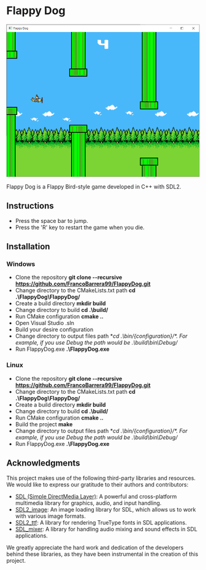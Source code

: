# Flappy Dog

![Game Screenshot](screenshots/game.png)

Flappy Dog is a Flappy Bird-style game developed in C++ with SDL2.

## Instructions

- Press the space bar to jump.
- Press the 'R' key to restart the game when you die.

## Installation

### Windows

- Clone the repository **git clone --recursive https://github.com/FrancoBarrera99/FlappyDog.git**
- Change directory to the CMakeLists.txt path **cd .\FlappyDog\FlappyDog\/**
- Create a build directory **mkdir build**
- Change directory to build **cd .\build\/**
- Run CMake configuration **cmake ..**
- Open Visual Studio .sln
- Build your desire configuration
- Change directory to output files path **cd .\bin\/{configuration}\/*. For example, if you use *Debug* the path would be *.\build\bin\Debug\/**
- Run FlappyDog.exe **.\FlappyDog.exe**

### Linux

- Clone the repository **git clone --recursive https://github.com/FrancoBarrera99/FlappyDog.git**
- Change directory to the CMakeLists.txt path **cd .\FlappyDog\FlappyDog\/**
- Create a build directory **mkdir build**
- Change directory to build **cd .\build\/**
- Run CMake configuration **cmake ..**
- Build the project **make**
- Change directory to output files path **cd .\bin\/{configuration}\/*. For example, if you use *Debug* the path would be *.\build\bin\Debug\/**
- Run FlappyDog.exe **.\FlappyDog.exe**

## Acknowledgments

This project makes use of the following third-party libraries and resources. We would like to express our gratitude to their authors and contributors:

- [SDL (Simple DirectMedia Layer)](https://www.libsdl.org/): A powerful and cross-platform multimedia library for graphics, audio, and input handling.
- [SDL2_image](https://www.libsdl.org/projects/SDL_image/): An image loading library for SDL, which allows us to work with various image formats.
- [SDL2_ttf](https://www.libsdl.org/projects/SDL_ttf/): A library for rendering TrueType fonts in SDL applications.
- [SDL_mixer](https://www.libsdl.org/projects/SDL_mixer/): A library for handling audio mixing and sound effects in SDL applications.

We greatly appreciate the hard work and dedication of the developers behind these libraries, as they have been instrumental in the creation of this project.

